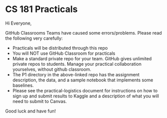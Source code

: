 # CS 181 Practicals

Hi Everyone,
 
GitHub Classrooms Teams have caused some errors/problems. Please read the following very carefully:
 
- Practicals will be distributed through this repo
- You will NOT use GitHub Classroom for practicals
- Make a standard private repo for your team. GitHub gives unlimited private repos to students. Manage your practical collaboration yourselves, without github classroom.
- The P1 directory in the above-linked repo has the assignment description, the data, and a sample notebook that implements some baselines.
- Please see the practical-logistics document for instructions on how to sign up and submit results to Kaggle and a description of what you will need to submit to Canvas.
 
Good luck and have fun!

